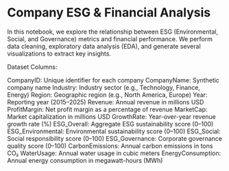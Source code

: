 # Company ESG & Financial Analysis

In this notebook, we explore the relationship between ESG (Environmental, Social, and Governance) metrics and financial performance. We perform data cleaning, exploratory data analysis (EDA), and generate several visualizations to extract key insights.

Dataset Columns:

CompanyID: Unique identifier for each company
CompanyName: Synthetic company name
Industry: Industry sector (e.g., Technology, Finance, Energy)
Region: Geographic region (e.g., North America, Europe)
Year: Reporting year (2015–2025)
Revenue: Annual revenue in millions USD
ProfitMargin: Net profit margin as a percentage of revenue
MarketCap: Market capitalization in millions USD
GrowthRate: Year-over-year revenue growth rate (%)
ESG_Overall: Aggregate ESG sustainability score (0–100)
ESG_Environmental: Environmental sustainability score (0–100)
ESG_Social: Social responsibility score (0–100)
ESG_Governance: Corporate governance quality score (0–100)
CarbonEmissions: Annual carbon emissions in tons CO₂
WaterUsage: Annual water usage in cubic meters
EnergyConsumption: Annual energy consumption in megawatt-hours (MWh)
